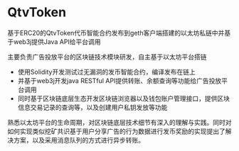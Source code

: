 # QtvToken
基于ERC20的QtvToken代币智能合约发布到geth客户端搭建的以太坊私链中并基于web3j提供Java API给平台调用

主要负责广告投放平台的区块链技术模块研发，自主基于以太坊平台搭链

- 使用Solidity开发测试过无漏洞的发币智能合约，编译发布在链上
- 并基于web3j开发java RESTful API提供转账、余额查询等功能给广告投放平台调用
- 同时基于区块链底层生态开发区块链浏览器以及钱包账户管理接口，提供区块信息交易记录的查询等，以及创建用户私钥发放等功能

熟悉以太坊平台的生命周期，对区块链底层技术细节有深入的理解与实践。同时对如何实现类似挖矿共识基于用户分享广告的行为数据进行发币奖励的实现提出了解决方案，以及采用消息队列的方式进行异步转账。
